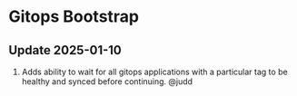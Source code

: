 # Gitops Bootstrap

## Update 2025-01-10

1. Adds ability to wait for all gitops applications with a particular tag to be healthy and synced before continuing. @judd
